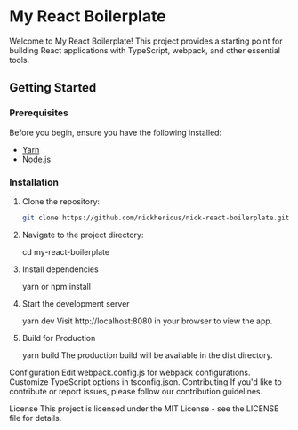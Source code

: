 # My React Boilerplate

Welcome to My React Boilerplate! This project provides a starting point for building React applications with TypeScript, webpack, and other essential tools.

## Getting Started

### Prerequisites

Before you begin, ensure you have the following installed:

- [Yarn](https://yarnpkg.com/)
- [Node.js](https://nodejs.org/)

### Installation

1. Clone the repository:

   ```bash
   git clone https://github.com/nickherious/nick-react-boilerplate.git

2. Navigate to the project directory:

    cd my-react-boilerplate

3. Install dependencies

    yarn or npm install

4. Start the development server

    yarn dev
    Visit http://localhost:8080 in your browser to view the app.

5. Build for Production

    yarn build
    The production build will be available in the dist directory.

Configuration
Edit webpack.config.js for webpack configurations.
Customize TypeScript options in tsconfig.json.
Contributing
If you'd like to contribute or report issues, please follow our contribution guidelines.

License
This project is licensed under the MIT License - see the LICENSE file for details.
